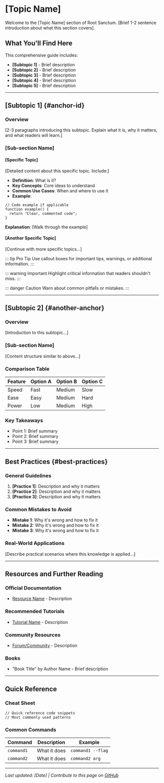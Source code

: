 # [Topic Name]

Welcome to the [Topic Name] section of Root Sanctum. [Brief 1-2 sentence introduction about what this section covers].

## What You'll Find Here

This comprehensive guide includes:

- **[Subtopic 1]** - Brief description
- **[Subtopic 2]** - Brief description
- **[Subtopic 3]** - Brief description
- **[Subtopic 4]** - Brief description
- **[Subtopic 5]** - Brief description

---

## [Subtopic 1] {#anchor-id}

### Overview

[2-3 paragraphs introducing this subtopic. Explain what it is, why it matters, and what readers will learn.]

### [Sub-section Name]

#### [Specific Topic]

[Detailed content about this specific topic. Include:]

- **Definition**: What is it?
- **Key Concepts**: Core ideas to understand
- **Common Use Cases**: When and where to use it
- **Example**:

```language
// Code example if applicable
function example() {
  return "Clear, commented code";
}
```

**Explanation**: [Walk through the example]

#### [Another Specific Topic]

[Continue with more specific topics...]

::: tip Pro Tip
Use callout boxes for important tips, warnings, or additional information.
:::

::: warning Important
Highlight critical information that readers shouldn't miss.
:::

::: danger Caution
Warn about common pitfalls or mistakes.
:::

---

## [Subtopic 2] {#another-anchor}

### Overview

[Introduction to this subtopic...]

### [Sub-section Name]

[Content structure similar to above...]

### Comparison Table

| Feature | Option A | Option B | Option C |
|---------|----------|----------|----------|
| Speed | Fast | Medium | Slow |
| Ease | Easy | Medium | Hard |
| Power | Low | Medium | High |

### Key Takeaways

- Point 1: Brief summary
- Point 2: Brief summary
- Point 3: Brief summary

---

## Best Practices {#best-practices}

### General Guidelines

1. **[Practice 1]**: Description and why it matters
2. **[Practice 2]**: Description and why it matters
3. **[Practice 3]**: Description and why it matters

### Common Mistakes to Avoid

- **Mistake 1**: Why it's wrong and how to fix it
- **Mistake 2**: Why it's wrong and how to fix it
- **Mistake 3**: Why it's wrong and how to fix it

### Real-World Applications

[Describe practical scenarios where this knowledge is applied...]

---

## Resources and Further Reading

### Official Documentation
- [Resource Name](https://example.com) - Description

### Recommended Tutorials
- [Tutorial Name](https://example.com) - Description

### Community Resources
- [Forum/Community](https://example.com) - Description

### Books
- "Book Title" by Author Name - Brief description

---

## Quick Reference

### Cheat Sheet

```language
// Quick reference code snippets
// Most commonly used patterns
```

### Common Commands

| Command | Description | Example |
|---------|-------------|---------|
| `command1` | What it does | `command1 --flag` |
| `command2` | What it does | `command2 arg` |

---

*Last updated: [Date] | Contribute to this page on [GitHub](link)*